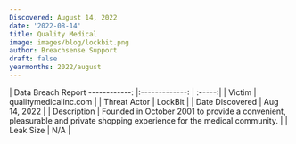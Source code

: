 ```yaml
---
Discovered: August 14, 2022
date: '2022-08-14'
title: Quality Medical
image: images/blog/lockbit.png
author: Breachsense Support
draft: false
yearmonths: 2022/august
---
```



| Data Breach Report
------------:     |:-------------:    | :-----:|
| Victim      | qualitymedicalinc.com      | 
| Threat Actor      | LockBit      | 
| Date Discovered      | Aug 14, 2022      | 
| Description      | Founded in October 2001 to provide a convenient, pleasurable and private shopping experience for the medical community.       | 
| Leak Size      | N/A      | 

